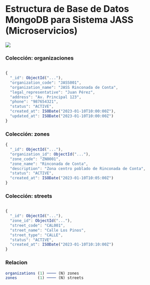 # Estructura de Base de Datos MongoDB para Sistema JASS (Microservicios)
<!--horizontal divider(gradiant)-->
<img src="https://user-images.githubusercontent.com/73097560/115834477-dbab4500-a447-11eb-908a-139a6edaec5c.gif">

### Colección: organizaciones

```javascript

{
  "_id": ObjectId("..."),
  "organization_code": "JASS001",
  "organization_name": "JASS Rinconada de Conta",
  "legal_representative": "Juan Pérez",
  "address": "Av. Principal 123",
  "phone": "987654321",
  "status": "ACTIVE",                     
  "created_at": ISODate("2023-01-10T10:00:00Z"),
  "updated_at": ISODate("2023-01-10T10:00:00Z")
}

```
### Colección: zones

```javascript
{
  "_id": ObjectId("..."),
  "organization_id": ObjectId("..."),  
  "zone_code": "ZN0001",
  "zone_name": "Rinconada de Conta",
  "description": "Zona centro poblado de Rinconada de Conta",
  "status": "ACTIVE",                     
  "created_at": ISODate("2023-01-10T10:05:00Z")
}

```

### Colección: streets

```javascript

{
  "_id": ObjectId("..."),
  "zone_id": ObjectId("..."),            
  "street_code": "CAL001",
  "street_name": "Calle Los Pinos",
  "street_type": "CALLE",                 
  "status": "ACTIVE",                     
  "created_at": ISODate("2023-01-10T10:10:00Z")
}
```
### Relacion

```javascript
organizations (1) ──── (N) zones
zones         (1) ──── (N) streets

